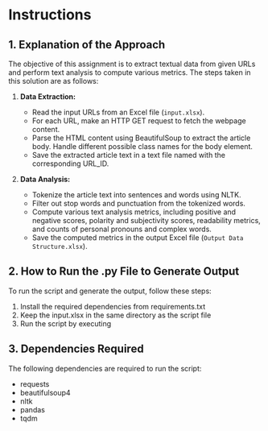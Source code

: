 # Instructions

## 1. Explanation of the Approach

The objective of this assignment is to extract textual data from given URLs and perform text analysis to compute various metrics. The steps taken in this solution are as follows:

1. **Data Extraction:**
   - Read the input URLs from an Excel file (`input.xlsx`).
   - For each URL, make an HTTP GET request to fetch the webpage content.
   - Parse the HTML content using BeautifulSoup to extract the article body. Handle different possible class names for the body element.
   - Save the extracted article text in a text file named with the corresponding URL_ID.

2. **Data Analysis:**
   - Tokenize the article text into sentences and words using NLTK.
   - Filter out stop words and punctuation from the tokenized words.
   - Compute various text analysis metrics, including positive and negative scores, polarity and subjectivity scores, readability metrics, and counts of personal pronouns and complex words.
   - Save the computed metrics in the output Excel file (`Output Data Structure.xlsx`).

## 2. How to Run the .py File to Generate Output

To run the script and generate the output, follow these steps:

1. Install the required dependencies from requirements.txt
2. Keep the input.xlsx in the same directory as the script file
3. Run the script by executing


## 3. Dependencies Required

The following dependencies are required to run the script:

- requests
- beautifulsoup4
- nltk
- pandas
- tqdm


